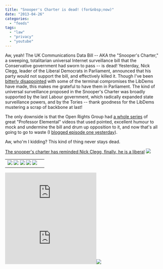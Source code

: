 ```yaml
---
title: "Snooper's Charter is dead! (for&nbsp;now)"
date: "2013-04-26"
categories: 
  - "feeds"
tags: 
  - "law"
  - "privacy"
  - "youtube"
---
```


Aw, yeah! The UK Communications Data Bill -- AKA the "Snooper's Charter," a sweeping, totalitarian universal Internet surveillance bill that the Conservative government had sworn to pass -- is dead! Yesterday, Nick Clegg, leader of the Liberal Democrats in Parliament, announced that his party would not support the bill, and effectively killed it. Though I've been [bitterly disappointed](http://boingboing.net/2013/03/12/libdems-leave-over-support-for.html) with some of the terminal compromises the LibDems have made, this makes me grateful to have them in Parliament. The kind of universal surveillance proposed in the Snooper's Charter was broadly supported by the last Labour government, which radically expanded state surveillance powers, and by the Tories -- thank goodness for the LibDems mustering a scrap of backbone at last!

The only downside is that the Open Rights Group had [a whole series](https://www.youtube.com/watch?v=X73fciG8Jx8&list=PLY9gENnF8uiXMHQxjPT6SvjYczt539b0x) of great "Professor Elemental" videos that used pointed, excellent humour to mock and undermine the bill and drum up opposition to it, and now that's all going to go to waste (I [blogged episode one yesterday](http://boingboing.net/2013/04/24/uk-home-office-commissions-a-s.html)).

Aw, who'm I kidding? This kind of thing never stays dead.

[The snooper's charter has reminded Nick Clegg, finally, he is a liberal](http://www.guardian.co.uk/commentisfree/2013/apr/25/snoopers-charter-nick-clegg-liberal-democrat) ![](images/mf.gif)

<table border="0"><tbody><tr><td valign="middle"><a href="http://share.feedsportal.com/share/twitter/?u=http%3A%2F%2Fboingboing.net%2F2013%2F04%2F25%2Fsnoopers-charter-is-dead-f.html&amp;t=Snooper%27s+Charter+is+dead%21+%28for%C2%A0now%29"><img src="images/twitter.png" border="0"></a>&nbsp;<a href="http://share.feedsportal.com/share/facebook/?u=http%3A%2F%2Fboingboing.net%2F2013%2F04%2F25%2Fsnoopers-charter-is-dead-f.html&amp;t=Snooper%27s+Charter+is+dead%21+%28for%C2%A0now%29"><img src="images/facebook.png" border="0"></a>&nbsp;<a href="http://share.feedsportal.com/share/linkedin/?u=http%3A%2F%2Fboingboing.net%2F2013%2F04%2F25%2Fsnoopers-charter-is-dead-f.html&amp;t=Snooper%27s+Charter+is+dead%21+%28for%C2%A0now%29"><img src="images/linkedin.png" border="0"></a>&nbsp;<a href="http://share.feedsportal.com/share/gplus/?u=http%3A%2F%2Fboingboing.net%2F2013%2F04%2F25%2Fsnoopers-charter-is-dead-f.html&amp;t=Snooper%27s+Charter+is+dead%21+%28for%C2%A0now%29"><img src="images/googleplus.png" border="0"></a>&nbsp;<a href="http://share.feedsportal.com/share/email/?u=http%3A%2F%2Fboingboing.net%2F2013%2F04%2F25%2Fsnoopers-charter-is-dead-f.html&amp;t=Snooper%27s+Charter+is+dead%21+%28for%C2%A0now%29"><img src="images/email.png" border="0"></a></td><td valign="middle"></td></tr></tbody></table>

  
  
[![](http://da.feedsportal.com/r/164016410629/u/49/f/653965/c/35208/s/2b31316e/a2.img)](http://da.feedsportal.com/r/164016410629/u/49/f/653965/c/35208/s/2b31316e/a2.htm)![](http://pi.feedsportal.com/r/164016410629/u/49/f/653965/c/35208/s/2b31316e/a2t.img)![](http://feeds.feedburner.com/~r/boingboing/iBag/~4/d9G4GZ0Cdq4)
